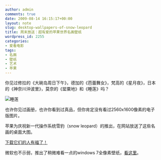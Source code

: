```yaml
---
author: admin
comments: true
date: 2009-08-14 16:15:17+00:00
layout: note
slug: desktop-wallpapers-of-snow-leopard
title: 周末放送：超有爱的苹果世界名画壁纸
wordpress_id: 2255
categories:
- 爱看电影
tags:
- 名画
- 壁纸
- 艺术
- 苹果
---
```


你见过修拉的《大碗岛周日下午》，德加的《芭蕾舞女》，梵高的《星月夜》，日本的《神奈川沖波里》，莫奈的《罂粟地》和《睡莲》吗？

![睡莲](http://creativebits.org/files/leopard-desktops-small/Waterlilies.jpg)

也许你见过画册，也许你看到过真品，但你肯定没有看过2560x1600像素的电子版图片。

苹果为庆祝新一代操作系统雪豹（snow leopard）的推出，在网站放送了这些名画的桌面大图。

[下载它们的人有福了！](http://creativebits.org/inspiration/snow_leopard_desktop_pictures)

微软也不示弱，推出了稍微难看一点的windows 7全像素壁纸，[看这里](http://creativebits.org/inspiration/windows_7_wallpapers)。

